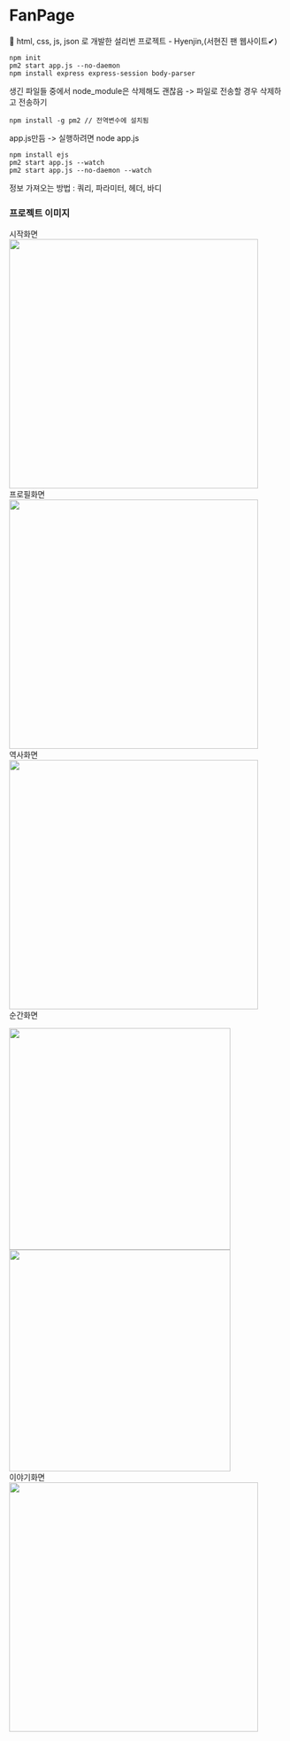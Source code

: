 # FanPage
👀 html, css, js, json 로 개발한 설리번 프로젝트 - Hyenjin,(서현진 팬 웹사이트✔)

```
npm init
pm2 start app.js --no-daemon
npm install express express-session body-parser
```
생긴 파일들 중에서 node_module은 삭제해도 괜찮음 -> 파일로 전송할 경우 삭제하고 전송하기   

```
npm install -g pm2 // 전역변수에 설치됨
```

app.js만듬 -> 실행하려면 node app.js    

```
npm install ejs
pm2 start app.js --watch
pm2 start app.js --no-daemon --watch
```
정보 가져오는 방법 : 쿼리, 파라미터, 헤더, 바디   

### 프로젝트 이미지
시작화면   
<img src ="https://user-images.githubusercontent.com/48716298/75563547-df367c80-5a8d-11ea-89a6-b0a378d9f67f.PNG" width="450"></img>   
프로필화면   
<img src ="https://user-images.githubusercontent.com/48716298/75563565-e5c4f400-5a8d-11ea-9d92-75fd895ea6e1.PNG" width="450"></img>   
역사화면   
<img src ="https://user-images.githubusercontent.com/48716298/75563567-e65d8a80-5a8d-11ea-8e54-aec63d770f3d.PNG" width="450"></img>   
순간화면
<div>
  <img src ="https://user-images.githubusercontent.com/48716298/75563579-ea89a800-5a8d-11ea-94f7-bd5911ea3d8a.PNG" width="400"></img>   
  <img src ="https://user-images.githubusercontent.com/48716298/75563588-ee1d2f00-5a8d-11ea-90de-0c7995b5415a.PNG" width="400"></img>   
</div>   
이야기화면   
<img src ="https://user-images.githubusercontent.com/48716298/75563591-ef4e5c00-5a8d-11ea-8468-bd2a5bb4ad95.PNG" width="450"></img>   
